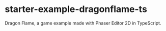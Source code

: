 # starter-example-dragonflame-ts
Dragon Flame, a game example made with Phaser Editor 2D in TypeScript.
